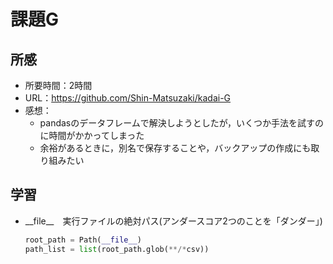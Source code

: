 # 課題G
## 所感
* 所要時間：2時間
* URL：https://github.com/Shin-Matsuzaki/kadai-G
* 感想：
    * pandasのデータフレームで解決しようとしたが，いくつか手法を試すのに時間がかかってしまった
    * 余裕があるときに，別名で保存することや，バックアップの作成にも取り組みたい
## 学習
* \_\_file__　実行ファイルの絶対パス(アンダースコア2つのことを「ダンダー」)<br>
    ```python
    root_path = Path(__file__)
    path_list = list(root_path.glob(**/*csv))
    ```